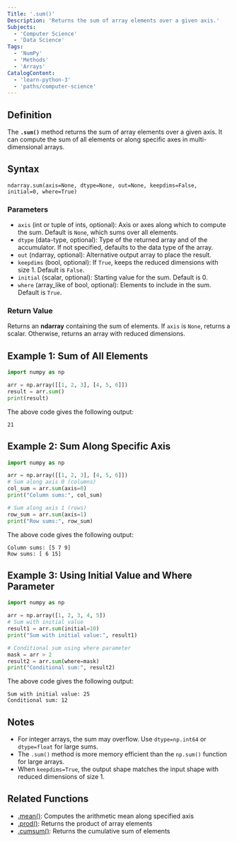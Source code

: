 ```yaml
---
Title: '.sum()'
Description: 'Returns the sum of array elements over a given axis.'
Subjects:
  - 'Computer Science'
  - 'Data Science'
Tags:
  - 'NumPy'
  - 'Methods'
  - 'Arrays'
CatalogContent:
  - 'learn-python-3'
  - 'paths/computer-science'
---
```


## Definition

The **`.sum()`** method returns the sum of array elements over a given axis. It can compute the sum of all elements or along specific axes in multi-dimensional arrays.

## Syntax

```pseudo
ndarray.sum(axis=None, dtype=None, out=None, keepdims=False, initial=0, where=True)
```

### Parameters

- `axis` (int or tuple of ints, optional): Axis or axes along which to compute the sum. Default is `None`, which sums over all elements.
- `dtype` (data-type, optional): Type of the returned array and of the accumulator. If not specified, defaults to the data type of the array.
- `out` (ndarray, optional): Alternative output array to place the result.
- `keepdims` (bool, optional): If `True`, keeps the reduced dimensions with size 1. Default is `False`.
- `initial` (scalar, optional): Starting value for the sum. Default is 0.
- `where` (array_like of bool, optional): Elements to include in the sum. Default is `True`.

### Return Value

Returns an **ndarray** containing the sum of elements. If `axis` is `None`, returns a scalar. Otherwise, returns an array with reduced dimensions.

## Example 1: Sum of All Elements

```py
import numpy as np

arr = np.array([[1, 2, 3], [4, 5, 6]])
result = arr.sum()
print(result)
```

The above code gives the following output:

```shell
21
```

## Example 2: Sum Along Specific Axis

```py
import numpy as np

arr = np.array([[1, 2, 3], [4, 5, 6]])
# Sum along axis 0 (columns)
col_sum = arr.sum(axis=0)
print("Column sums:", col_sum)

# Sum along axis 1 (rows)
row_sum = arr.sum(axis=1)
print("Row sums:", row_sum)
```

The above code gives the following output:

```shell
Column sums: [5 7 9]
Row sums: [ 6 15]
```

## Example 3: Using Initial Value and Where Parameter

```py
import numpy as np

arr = np.array([1, 2, 3, 4, 5])
# Sum with initial value
result1 = arr.sum(initial=10)
print("Sum with initial value:", result1)

# Conditional sum using where parameter
mask = arr > 2
result2 = arr.sum(where=mask)
print("Conditional sum:", result2)
```

The above code gives the following output:

```shell
Sum with initial value: 25
Conditional sum: 12
```

## Notes

- For integer arrays, the sum may overflow. Use `dtype=np.int64` or `dtype=float` for large sums.
- The `.sum()` method is more memory efficient than the `np.sum()` function for large arrays.
- When `keepdims=True`, the output shape matches the input shape with reduced dimensions of size 1.

## Related Functions

- [.mean()](https://www.codecademy.com/resources/docs/numpy/ndarray/mean): Computes the arithmetic mean along specified axis
- [.prod()](https://www.codecademy.com/resources/docs/numpy/ndarray/prod): Returns the product of array elements
- [.cumsum()](https://www.codecademy.com/resources/docs/numpy/ndarray/cumsum): Returns the cumulative sum of elements
